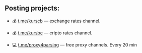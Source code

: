Posting projects:
---

- 💰 [t.me/kurscb][kurscb] — exchange rates channel.
- 💰 [t.me/kursbc][kursbc] — cripto rates channel.


- 💻 [t.me/proxy4parsing][proxy4parsing] — free proxy channels. Every 20 min


<br/>


[website]: https://volodichev.com
[blog]: https://blog.volodichev.com
[linkedin]: https://linkedin.com/in/volodichev
[github]: http://github.com/volodichev
[youtube]: https://youtube.com/mrVolodichev
[instagram]: https://instagram.com/volodichev
[vk]: https://vk.com/volodichevcom
[tg]: https://t.me/volodichev
[api_docs]: /api
[ru_page]: /ru

[github_perenos_bot]: http://github.com/volodichev
[kurscb]: /projects/kurscb
[kursbc]: /projects/kurscb
[vsspambot]: https://t.me/vsspambot
[neberitrubkubot]: https://t.me/neberitrubkubot
[perenos_bot]: https://t.me/perenos_bot
[textorobot]: https://t.me/textorobot
[proxy4parsing]: https://t.me/proxy4parsing 
[proxy-list]: https://github.com/Volodichev/proxy-list
[sort_files]: https://github.com/Volodichev/sort_files
[fastapi-demo]: https://github.com/Volodichev/fastapi


